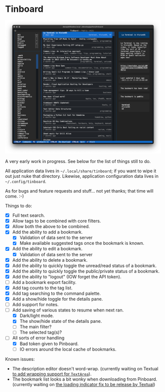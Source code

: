 # Tinboard

![Tinboard](https://raw.githubusercontent.com/davep/tinboard/main/tinboard.png)

A very early work in progress. See below for the list of things still to do.

All application data lives in `~/.local/share/tinboard`; if you want to wipe
it out just nuke that directory. Likewise, application configuration data
lives in `~/.config/tinboard`.

As for bugs and feature requests and stuff... not yet thanks; that time will
come. :-)

Things to do:

- [X] Full text search.
- [X] Allow tags to be combined with core filters.
- [X] Allow both the above to be combined.
- [X] Add the ability to add a bookmark.
  - [X] Validation of data sent to the server
  - [X] Make available suggested tags once the bookmark is known.
- [X] Add the ability to edit a bookmark.
  - [X] Validation of data sent to the server
- [X] Add the ability to delete a bookmark.
- [X] Add the ability to quickly toggle the unread/read status of a
      bookmark.
- [X] Add the ability to quickly toggle the public/private status of a
      bookmark.
- [X] Add the ability to "logout" (IOW forget the API token).
- [ ] Add a bookmark export facility.
- [X] Add tag counts to the tag list.
- [X] Add tag searching to the command palette.
- [X] Add a show/hide toggle for the details pane.
- [ ] Add support for notes.
- [ ] Add saving of various states to resume when next ran.
  - [X] Dark/light mode.
  - [X] The show/hide state of the details pane.
  - [ ] The main filter?
  - [ ] The selected tag(s)?
- [ ] All sorts of error handling
  - [X] Bad token given to Pinboard.
  - [ ] IO errors around the local cache of bookmarks.

Known issues:

- The description editor doesn't word-wrap. (currently waiting on Textual
  [to add wrapping support for
  `TextArea`](https://github.com/Textualize/textual/pull/3711)).
- The bookmark list looks a bit wonky when downloading from Pinboard.
  (currently waiting on [the loading indicator fix to be release by
  Textual](https://github.com/Textualize/textual/pull/3816))

[//]: # (README.md ends here)
